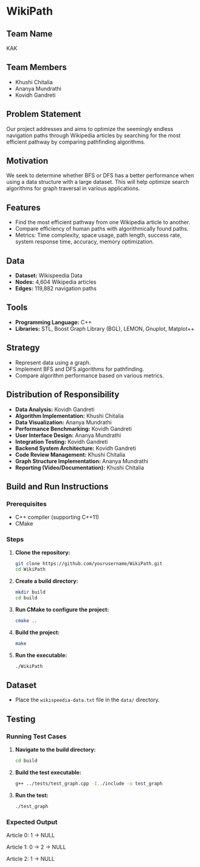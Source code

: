 # WikiPath

## Team Name
KAK

## Team Members
- Khushi Chitalia
- Ananya Mundrathi
- Kovidh Gandreti

## Problem Statement
Our project addresses and aims to optimize the seemingly endless navigation paths through Wikipedia articles by searching for the most efficient pathway by comparing pathfinding algorithms.

## Motivation
We seek to determine whether BFS or DFS has a better performance when using a data structure with a large dataset. This will help optimize search algorithms for graph traversal in various applications.

## Features
- Find the most efficient pathway from one Wikipedia article to another.
- Compare efficiency of human paths with algorithmically found paths.
- Metrics: Time complexity, space usage, path length, success rate, system response time, accuracy, memory optimization.

## Data
- **Dataset:** Wikispeedia Data
- **Nodes:** 4,604 Wikipedia articles
- **Edges:** 119,882 navigation paths

## Tools
- **Programming Language:** C++
- **Libraries:** STL, Boost Graph Library (BGL), LEMON, Gnuplot, Matplot++

## Strategy
- Represent data using a graph.
- Implement BFS and DFS algorithms for pathfinding.
- Compare algorithm performance based on various metrics.

## Distribution of Responsibility
- **Data Analysis:** Kovidh Gandreti
- **Algorithm Implementation:** Khushi Chitalia
- **Data Visualization:** Ananya Mundrathi
- **Performance Benchmarking:** Kovidh Gandreti
- **User Interface Design:** Ananya Mundrathi
- **Integration Testing:** Kovidh Gandreti
- **Backend System Architecture:** Kovidh Gandreti
- **Code Review Management:** Khushi Chitalia
- **Graph Structure Implementation:** Ananya Mundrathi
- **Reporting (Video/Documentation):** Khushi Chitalia

## Build and Run Instructions

### Prerequisites
- C++ compiler (supporting C++11)
- CMake

### Steps

1. **Clone the repository:**
   ```bash
   git clone https://github.com/yourusername/WikiPath.git
   cd WikiPath
   ```

2. **Create a build directory:**
   ```bash
   mkdir build
   cd build
   ```

3. **Run CMake to configure the project:**
   ```bash
   cmake ..
   ```

4. **Build the project:**
   ```bash
   make
   ```

5. **Run the executable:**
   ```bash
   ./WikiPath
   ```

## Dataset
- Place the `wikispeedia-data.txt` file in the `data/` directory.

## Testing

### Running Test Cases

1. **Navigate to the build directory:**
   ```bash
   cd build
   ```

2. **Build the test executable:**
   ```bash
   g++ ../tests/test_graph.cpp -I../include -o test_graph
   ```

3. **Run the test:**
   ```bash
   ./test_graph
   ```

### Expected Output

Article 0: 1 -> NULL

Article 1: 0 -> 2 -> NULL

Article 2: 1 -> NULL
